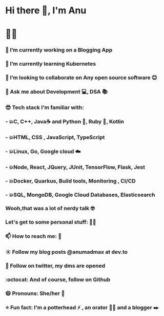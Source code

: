 # Hi there 👋, I'm Anu


# :woman_technologist:

### 🔭 I’m currently working on a **Blogging App**
### 🌱 I’m currently learning **Kubernetes**
### 👯 I’m looking to collaborate on **Any open source software** :blush:
### 💬 Ask me about **Development :computer:, DSA :books:**
### :sunglasses: Tech stack I'm familiar with:
### - :boom:C, C++, Java:coffee: and Python :snake:, Ruby :gem:, Kotlin
### - :boom:HTML, CSS , JavaScript, TypeScript
### - :boom:Linux, Go, Google cloud :cloud:
### - :boom:Node, React, JQuery, JUnit, TensorFlow, Flask, Jest
### - :boom:Docker, Quarkus, Build tools, Monitoring , CI/CD
### - :boom:SQL, MongoDB, Google Cloud Databases, Elasticsearch
### Wooh,that was a lot of nerdy talk :nerd_face:
### Let's get to some personal stuff: :sassy_woman:
### 📫 How to reach me: :thinking:
###  :sunny: Follow my blog posts @anumadmax at dev.to 
###  :incoming_envelope: Follow on twitter, my dms are opened 
###  :octocat: And of course, follow on Github 
### 😄 Pronouns: She/her :woman:
### :star: Fun fact: I'm a potterhead :zap: , an orator :singer: and a blogger :black_nib:
